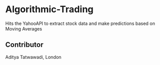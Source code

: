 # Algorithmic-Trading

Hits the YahooAPI to extract stock data and make predictions based on Moving Averages

## Contributor

Aditya Tatwawadi, London